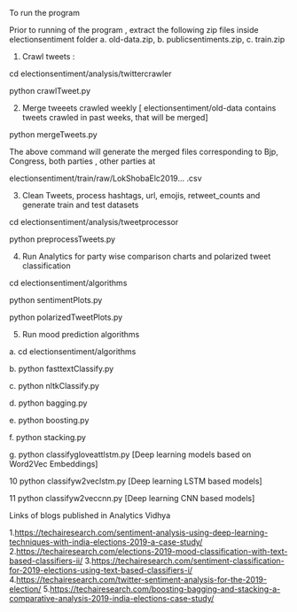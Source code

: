 To run the program

Prior to running of the program , extract the following zip files inside electionsentiment folder
a. old-data.zip, b. publicsentiments.zip, c. train.zip


1. Crawl tweets :

cd  electionsentiment/analysis/twittercrawler

python crawlTweet.py


2. Merge tweeets crawled weekly [ electionsentiment/old-data contains tweets crawled in past weeks, that will be merged]

python mergeTweets.py

The above command will generate the merged files corresponding to Bjp, Congress, both parties , other parties at

electionsentiment/train/raw/LokShobaElc2019... .csv


3. Clean Tweets, process hashtags, url, emojis, retweet_counts and generate train and test datasets

cd   electionsentiment/analysis/tweetprocessor

python preprocessTweets.py


4. Run Analytics for party wise comparison charts and polarized tweet classification

cd electionsentiment/algorithms

python sentimentPlots.py

python polarizedTweetPlots.py


5. Run mood prediction algorithms

a.  cd electionsentiment/algorithms

b. python fasttextClassify.py

c. python nltkClassify.py

d. python bagging.py

e. python boosting.py

f. python stacking.py

g. python  classifygloveattlstm.py [Deep learning models based on Word2Vec Embeddings]

10 python classifyw2veclstm.py  [Deep learning LSTM based models]

11 python classifyw2veccnn.py  [Deep learning CNN based models]


Links of blogs published in Analytics Vidhya

1.https://techairesearch.com/sentiment-analysis-using-deep-learning-techniques-with-india-elections-2019-a-case-study/
2.https://techairesearch.com/elections-2019-mood-classification-with-text-based-classifiers-ii/
3.https://techairesearch.com/sentiment-classification-for-2019-elections-using-text-based-classifiers-i/
4.https://techairesearch.com/twitter-sentiment-analysis-for-the-2019-election/
5.https://techairesearch.com/boosting-bagging-and-stacking-a-comparative-analysis-2019-india-elections-case-study/
